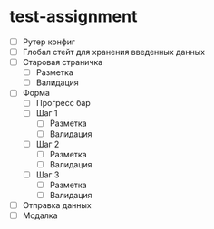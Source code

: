 # test-assignment
 
- [ ] Рутер конфиг
- [ ] Глобал стейт для хранения введенных данных
- [ ] Старовая страничка
  - [ ] Разметка
  - [ ] Валидация
- [ ] Форма
  - [ ] Прогресс бар
  - [ ] Шаг 1
    - [ ] Разметка
    - [ ] Валидация
  - [ ] Шаг 2
    - [ ] Разметка
    - [ ] Валидация
  - [ ] Шаг 3
    - [ ] Разметка
    - [ ] Валидация
- [ ] Отправка данных
- [ ] Модалка
